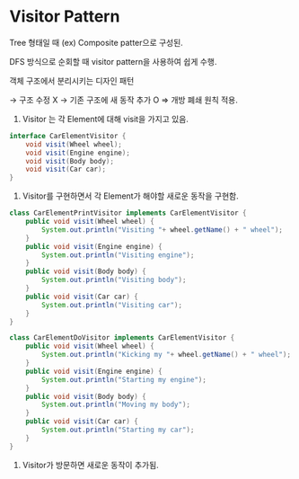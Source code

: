 # Visitor Pattern

Tree 형태일 때 (ex) Composite patter으로 구성된.

DFS 방식으로 순회할 때 visitor pattern을 사용하여 쉽게 수행.

객체 구조에서 분리시키는 디자인 패턴

→ 구조 수정 X
→ 기존 구조에 새 동작 추가 O
⇒ 개방 폐쇄 원칙 적용.

1. Visitor 는 각 Element에 대해 visit을 가지고 있음.

```java
interface CarElementVisitor {
    void visit(Wheel wheel);
    void visit(Engine engine);
    void visit(Body body);
    void visit(Car car);
}
```

1. Visitor를 구현하면서 각 Element가 해야할 새로운 동작을 구현함.

```java
class CarElementPrintVisitor implements CarElementVisitor {
    public void visit(Wheel wheel) {
        System.out.println("Visiting "+ wheel.getName() + " wheel");
    }
    public void visit(Engine engine) {
        System.out.println("Visiting engine");
    }
    public void visit(Body body) {
        System.out.println("Visiting body");
    }
    public void visit(Car car) {
        System.out.println("Visiting car");
    }
}

class CarElementDoVisitor implements CarElementVisitor {
    public void visit(Wheel wheel) {
        System.out.println("Kicking my "+ wheel.getName() + " wheel");
    }
    public void visit(Engine engine) {
        System.out.println("Starting my engine");
    }
    public void visit(Body body) {
        System.out.println("Moving my body");
    }
    public void visit(Car car) {
        System.out.println("Starting my car");
    }
}
```

1. Visitor가 방문하면 새로운 동작이 추가됨.